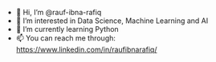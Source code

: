 - 👋 Hi, I’m @rauf-ibna-rafiq
- 👀 I’m interested in Data Science, Machine Learning and AI
- 🌱 I’m currently learning Python
- 📫 You can reach me through: https://www.linkedin.com/in/raufibnarafiq/

